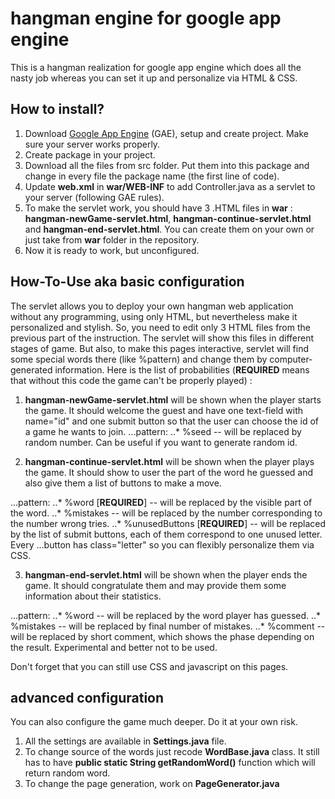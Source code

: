 # hangman engine for google app engine
This is a hangman realization for google app engine which does all the nasty job whereas you can set it up and personalize via HTML & CSS.

## How to install?
1. Download [Google App Engine](https://cloud.google.com/) (GAE), setup and create project. Make sure your server works properly.
2. Create package in your project. 
3. Download all the files from src folder. Put them into this package and change in every file the package name (the first line of code).
4. Update __web.xml__ in __war/WEB-INF__ to add Controller.java as a servlet to your server (following GAE rules).
5. To make the servlet work, you should have 3 .HTML files in __war__ : **hangman-newGame-servlet.html**, **hangman-continue-servlet.html** and **hangman-end-servlet.html**. You can create them on your own or just take from __war__ folder in the repository.
6. Now it is ready to work, but unconfigured. 

## How-To-Use aka basic configuration
The servlet allows you to deploy your own hangman web application without any programming, using only HTML, but nevertheless make it  personalized and stylish. So, you need to edit only 3 HTML files from the previous part of the instruction. The servlet will show this files in different stages of game. But also, to make this pages interactive, servlet will find some special words there (like %pattern) and change them by computer-generated information. Here is the list of probabilities (**REQUIRED** means that without this code the game can't be properly played) :

1) **hangman-newGame-servlet.html** will be shown when the player starts the game. It should welcome the guest and have one text-field with name="id" and one submit button so that the user can choose the id of a game he wants to join.
...pattern:
..* %seed -- will be replaced by random number. Can be useful if you want to generate random id.

2) **hangman-continue-servlet.html** will be shown when the player plays the game. It should show to user the part of the word he guessed and also give them a list of buttons to make a move.

...pattern:
..* %word [**REQUIRED**] -- will be replaced by the visible part of the word.
..* %mistakes -- will be replaced by the number corresponding to the number wrong tries.
..* %unusedButtons [**REQUIRED**] -- will be replaced by the list of submit buttons, each of them correspond to one unused letter. Every ...button has class="letter" so you can flexibly personalize them via CSS. 

3) **hangman-end-servlet.html** will be shown when the player ends the game. It should congratulate them and may provide them some information about their statistics.

...pattern:
..* %word -- will be replaced by the word player has guessed.
..* %mistakes -- will be replaced by final number of mistakes.
..* %comment  -- will be replaced by short comment, which shows the phase depending on the result. Experimental and better not to be used.

Don't forget that you can still use CSS and javascript on this pages.

## advanced configuration
You can also configure the game much deeper. Do it at your own risk. 
1) All the settings are available in __Settings.java__ file.
2) To change source of the words just recode __WordBase.java__ class. It still has to have __public static String getRandomWord()__ function which will return random word.
3) To change the page generation, work on __PageGenerator.java__
